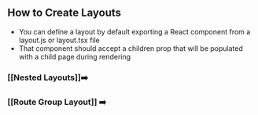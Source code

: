 ## How to Create Layouts
- You can define a layout by default exporting a React component from a layout.js or layout.tsx file
- That component should accept a children prop that will be populated with a child page during rendering

### [[Nested Layouts]]➡️
### [[Route Group Layout]] ➡️


